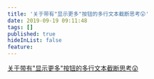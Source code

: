 ```yaml
---
title: '关于带有"显示更多"按钮的多行文本截断思考😲'
date: 2019-09-19 09:11:48
tags: []
published: true
hideInList: false
feature: 
---
```

[关于带有"显示更多"按钮的多行文本截断思考😲](https://juejin.im/post/5d818e39e51d4561e0516ba4)